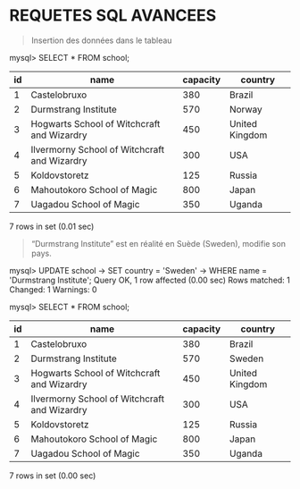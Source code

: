 # REQUETES SQL AVANCEES

> Insertion des données dans le tableau

mysql> SELECT * FROM school;

| id | name                                         | capacity | country        |
|----|----------------------------------------------|----------|----------------|
|  1 | Castelobruxo                                 |      380 | Brazil         |
|  2 | Durmstrang Institute                         |      570 | Norway         |
|  3 | Hogwarts School of Witchcraft and Wizardry   |      450 | United Kingdom |
|  4 | Ilvermorny School of Witchcraft and Wizardry |      300 | USA            |
|  5 | Koldovstoretz                                |      125 | Russia         |
|  6 | Mahoutokoro School of Magic                  |      800 | Japan          |
|  7 | Uagadou School of Magic                      |      350 | Uganda         |

7 rows in set (0.01 sec)

> “Durmstrang Institute” est en réalité en Suède (Sweden), modifie son pays.

mysql> UPDATE school 
    -> SET country = 'Sweden' 
    -> WHERE name = 'Durmstrang Institute';
Query OK, 1 row affected (0.00 sec)
Rows matched: 1  Changed: 1  Warnings: 0

mysql> SELECT * FROM school;

| id | name                                         | capacity | country        |
|----|----------------------------------------------|----------|----------------|
|  1 | Castelobruxo                                 |      380 | Brazil         |
|  2 | Durmstrang Institute                         |      570 | Sweden         |
|  3 | Hogwarts School of Witchcraft and Wizardry   |      450 | United Kingdom |
|  4 | Ilvermorny School of Witchcraft and Wizardry |      300 | USA            |
|  5 | Koldovstoretz                                |      125 | Russia         |
|  6 | Mahoutokoro School of Magic                  |      800 | Japan          |
|  7 | Uagadou School of Magic                      |      350 | Uganda         |

7 rows in set (0.00 sec)
